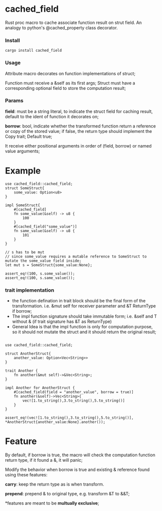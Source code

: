 # cached_field
 Rust proc macro to cache associate function result on strut field. An analogy to python's @cached_property class decorator. 

 ### Install
 ```
 cargo install cached_field
 ```

 ### Usage
 Attribute macro decorates on function implementations of struct;

 Function must receive a &self as its first args; Struct must have a corresponding optional field to store the computation result;  

 ### Params

 **field**: must be a string literal, to indicate the struct field for caching result, default to the ident of function it decorates on;

 **borrow**: bool, indicate whether the transformed function return a reference or copy of the stored value;
             if false, the return type should implement the Copy trait; Default true;

 It receive either positional arguments in order of (field, borrow) or named value arguments;

 # Example

 ```
 use cached_field::cached_field;
 struct SomeStruct{
     some_value: Option<u8>
 }

 impl SomeStruct{
     #[cached_field]
     fn some_value(&self) -> u8 {
         100
     }
     #[cached_field("some_value")]
     fn same_value(&self) -> u8 {
         101
     }
 }

 // s has to be mut 
 // since some_value requires a mutable reference to SomeStruct to mutate the some_value field inside;   
 let mut s = SomeStruct{some_value:None};

 assert_eq!(100, s.some_value());
 assert_eq!(100, s.same_value());

 ```
 ### trait implementation
 - the function defination in trait block should be the final form of the transformation. 
   i.e. &mut self for receiver parameter and &T ReturnType if borrow;
 - The impl function signature should take immutable form; i.e. &self and T without & (if trait signature has &T as ReturnType)
 - General Idea is that the impl function is only for computation purpose, 
   so it should not mutate the struct and it should return the original result;    
 ```
 
 use cached_field::cached_field;
 
 struct AnotherStruct{ 
     another_value: Option<Vec<String>>
 }
 
 trait Another {
     fn another(&mut self)->&Vec<String>;
 }
 
 impl Another for AnotherStruct {
     #[cached_field(field = "another_value", borrow = true)]
     fn another(&self)->Vec<String>{
         vec![1.to_string(),3.to_string(),5.to_string()]
     }
 }
 
 assert_eq!(vec![1.to_string(),3.to_string(),5.to_string()], *AnotherStruct{another_value:None}.another());

 ```
 
 # Feature
 By default, if borrow is true, the macro will check the computation function return type, if it found a &, it will panic;
 
 Modify the behavior when borrow is true and existing & reference found using these features:
 
 **carry**: keep the return type as is when transform.
 
 **prepend**: prepend & to original type, e.g. transform &T to &&T;
 
 *features are meant to be **multually exclusive**;  